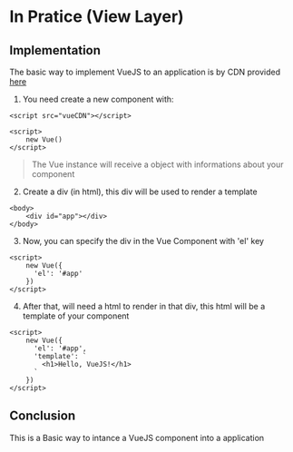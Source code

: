 # In Pratice (View Layer)

## Implementation

The basic way to implement VueJS to an application is by CDN provided [here](https://vuejs.org/v2/guide/#Getting-Started)

1. You need create a new component with:

```
<script src="vueCDN"></script>

<script>
    new Vue()
</script>
```

> The Vue instance will receive a object with informations about your component

2. Create a div (in html), this div will be used to render a template

```
<body>
    <div id="app"></div>
</body>
```

3. Now, you can specify the div in the Vue Component with 'el' key

```
<script>
    new Vue({
      'el': '#app'
    })
</script>
```

4. After that, will need a html to render in that div, this html will be a template of your component

```
<script>
    new Vue({
      'el': '#app',
      'template': `
        <h1>Hello, VueJS!</h1>
      `
    })
</script>
```

## Conclusion

This is a Basic way to intance a VueJS component into a application
